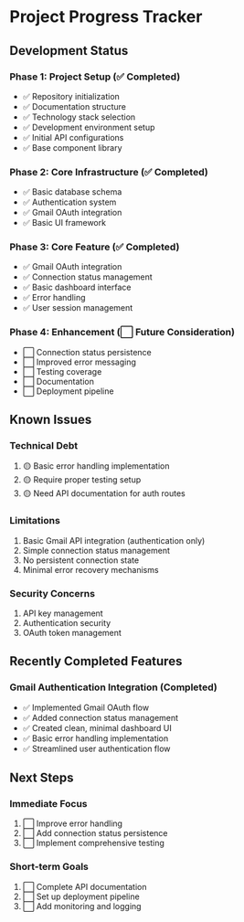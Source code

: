 # Project Progress Tracker

## Development Status

### Phase 1: Project Setup (✅ Completed)

- ✅ Repository initialization
- ✅ Documentation structure
- ✅ Technology stack selection
- ✅ Development environment setup
- ✅ Initial API configurations
- ✅ Base component library

### Phase 2: Core Infrastructure (✅ Completed)

- ✅ Basic database schema
- ✅ Authentication system
- ✅ Gmail OAuth integration
- ✅ Basic UI framework

### Phase 3: Core Feature (✅ Completed)

- ✅ Gmail OAuth integration
- ✅ Connection status management
- ✅ Basic dashboard interface
- ✅ Error handling
- ✅ User session management

### Phase 4: Enhancement (⬜ Future Consideration)

- ⬜ Connection status persistence
- ⬜ Improved error messaging
- ⬜ Testing coverage
- ⬜ Documentation
- ⬜ Deployment pipeline

## Known Issues

### Technical Debt

1. 🟡 Basic error handling implementation
2. 🟡 Require proper testing setup
3. 🟡 Need API documentation for auth routes

### Limitations

1. Basic Gmail API integration (authentication only)
2. Simple connection status management
3. No persistent connection state
4. Minimal error recovery mechanisms

### Security Concerns

1. API key management
2. Authentication security
3. OAuth token management

## Recently Completed Features

### Gmail Authentication Integration (Completed)

- ✅ Implemented Gmail OAuth flow
- ✅ Added connection status management
- ✅ Created clean, minimal dashboard UI
- ✅ Basic error handling implementation
- ✅ Streamlined user authentication flow

## Next Steps

### Immediate Focus

1. ⬜ Improve error handling
2. ⬜ Add connection status persistence
3. ⬜ Implement comprehensive testing

### Short-term Goals

1. ⬜ Complete API documentation
2. ⬜ Set up deployment pipeline
3. ⬜ Add monitoring and logging
